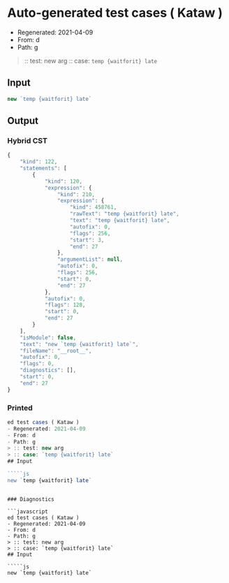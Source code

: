 # Auto-generated test cases ( Kataw )
- Regenerated: 2021-04-09
- From: d
- Path: g
> :: test: new arg
> :: case: `temp {waitforit} late`
## Input

`````js
new `temp {waitforit} late`
`````

## Output

### Hybrid CST

```javascript
{
    "kind": 122,
    "statements": [
        {
            "kind": 120,
            "expression": {
                "kind": 210,
                "expression": {
                    "kind": 458761,
                    "rawText": "temp {waitforit} late",
                    "text": "temp {waitforit} late",
                    "autofix": 0,
                    "flags": 256,
                    "start": 3,
                    "end": 27
                },
                "argumentList": null,
                "autofix": 0,
                "flags": 256,
                "start": 0,
                "end": 27
            },
            "autofix": 0,
            "flags": 128,
            "start": 0,
            "end": 27
        }
    ],
    "isModule": false,
    "text": "new `temp {waitforit} late`",
    "fileName": "__root__",
    "autofix": 0,
    "flags": 0,
    "diagnostics": [],
    "start": 0,
    "end": 27
}
```

### Printed

```javascript
ed test cases ( Kataw )
- Regenerated: 2021-04-09
- From: d
- Path: g
> :: test: new arg
> :: case: `temp {waitforit} late`
## Input

`````js
new `temp {waitforit} late`
`````
```

### Diagnostics

```javascript
ed test cases ( Kataw )
- Regenerated: 2021-04-09
- From: d
- Path: g
> :: test: new arg
> :: case: `temp {waitforit} late`
## Input

`````js
new `temp {waitforit} late`
`````
```

